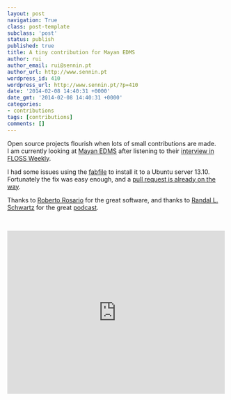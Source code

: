 ```yaml
---
layout: post
navigation: True
class: post-template
subclass: 'post'
status: publish
published: true
title: A tiny contribution for Mayan EDMS
author: rui
author_email: rui@sennin.pt
author_url: http://www.sennin.pt
wordpress_id: 410
wordpress_url: http://www.sennin.pt/?p=410
date: '2014-02-08 14:40:31 +0000'
date_gmt: '2014-02-08 14:40:31 +0000'
categories:
- contributions
tags: [contributions]
comments: []
---
```

<p>Open source projects flourish when lots of small contributions are made.<br />
I am currently looking at <a href="http://www.mayan-edms.com">Mayan EDMS</a> after listening to their <a href="http://twit.tv/show/floss-weekly/253">interview in FLOSS Weekly</a>.</p>
<p>I had some issues using the <a href="http://fabfile.org">fabfile</a> to install it to a Ubuntu server 13.10. Fortunately the fix was easy enough, and a <a href="https://github.com/rosarior/mayan/pull/70">pull request is already on the way</a>.</p>
<p>Thanks to <a href="http://about.me/roberto.rosario">Roberto Rosario</a> for the great software, and thanks to <a href="http://www.stonehenge.com/merlyn/">Randal L. Schwartz</a> for the great <a href="http://twit.tv/floss">podcast</a>.</p>
<p>&nbsp;</p>
<p><iframe src="https://www.flickr.com/photos/johnrudolph/3138221589/player/87a9df2628" width="500" height="375" frameborder="0" allowfullscreen="allowfullscreen"></iframe></p>
